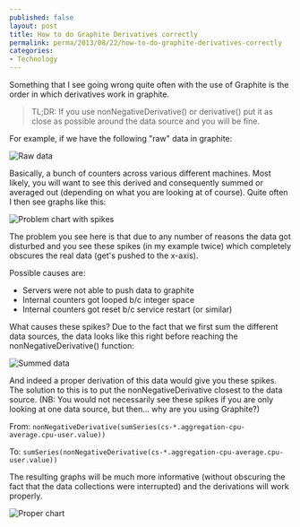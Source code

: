 ```yaml
---
published: false
layout: post
title: How to do Graphite Derivatives correctly
permalink: perma/2013/08/22/how-to-do-graphite-derivatives-correctly
categories:
- Technology
---
```


Something that I see going wrong quite often with the use of Graphite is the
order in which derivatives work in graphite.

> TL;DR: If you use nonNegativeDerivative() or derivative() put it as close
> as possible around the data source and you will be fine.

For example, if we have the following "raw" data in graphite:

![Raw data][pic1]

Basically, a bunch of counters across various different machines. Most likely,
you will want to see this derived and consequently summed or averaged out
(depending on what you are looking at of course). Quite often I then see
graphs like this:

![Problem chart with spikes][pic2]

The problem you see here is that due to any number of reasons the data got
disturbed and you see these spikes (in my example twice) which completely
obscures the real data (get's pushed to the x-axis).

Possible causes are:
 * Servers were not able to push data to graphite
 * Internal counters got looped b/c integer space
 * Internal counters got reset b/c service restart (or similar)

What causes these spikes? Due to the fact that we first sum the different data
sources, the data looks like this right before reaching the
nonNegativeDerivative() function:

![Summed data][pic3]

And indeed a proper derivation of this data would give you these spikes. The
solution to this is to put the nonNegativeDerivative closest to the data
source. (NB: You would not necessarily see these spikes if you are only
looking at one data source, but then... why are you using Graphite?)

From: `nonNegativeDerivative(sumSeries(cs-*.aggregation-cpu-average.cpu-user.value))`

To: `sumSeries(nonNegativeDerivative(cs-*.aggregation-cpu-average.cpu-user.value))`

The resulting graphs will be much more informative (without obscuring the fact
that the data collections were interrupted) and the derivations will work
properly.

![Proper chart][pic3]

[pic1]: {{site.baseurl}}/photos/graphite/pic1-raw-data.png
[pic2]: {{site.baseurl}}/photos/graphite/pic2-nnderivative.png
[pic3]: {{site.baseurl}}/photos/graphite/pic2-raw-data-summed.png
[pic4]: {{site.baseurl}}/photos/graphite/pic3-correct.png
